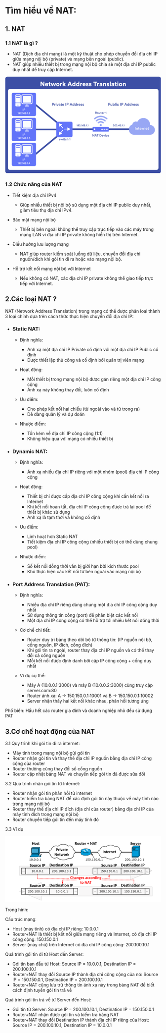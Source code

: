 # Tìm hiểu về NAT:

## 1. NAT
### 1.1 NAT là gì ?

- NAT (Dịch địa chỉ mạng) là một kỹ thuật cho phép chuyển đổi địa chỉ IP giữa mạng nội bộ (private) và mạng bên ngoài (public).
- NAT giúp nhiều thiết bị trong mạng nội bộ chia sẻ một địa chỉ IP public duy nhất để truy cập Internet.

![alt text](../images/NAT-2.png)

### 1.2 Chức năng của NAT

- Tiết kiệm địa chỉ IPv4
    - Giúp nhiều thiết bị nội bộ sử dụng một địa chỉ IP public duy nhất, giảm tiêu thụ địa chỉ IPv4.

- Bảo mật mạng nội bộ
    - Thiết bị bên ngoài không thể truy cập trực tiếp vào các máy trong mạng LAN vì địa chỉ IP private không hiển thị trên Internet.

- Điều hướng lưu lượng mạng
    - NAT giúp router kiểm soát luồng dữ liệu, chuyển đổi địa chỉ nguồn/dích khi gói tin đi ra hoặc vào mạng nội bộ.

- Hỗ trợ kết nối mạng nội bộ với Internet
    - Nếu không có NAT, các địa chỉ IP private không thể giao tiếp trực tiếp với Internet.

## 2.Các loại NAT ?
NAT (Network Address Translation) trong mạng có thể được phân loại thành 3 loại chính dựa trên cách thức thực hiện chuyển đổi địa chỉ IP:

- ### Static NAT:
    - Định nghĩa:
        - Ánh xạ một địa chỉ IP Private cố định với một địa chỉ IP Public cố định
        - Được thiết lập thủ công và cố định bởi quản trị viên mạng

    - Hoạt động:
        - Mỗi thiết bị trong mạng nội bộ được gán riêng một địa chỉ IP công cộng
        - Ánh xạ này không thay đổi, luôn cố định

    - Ưu điểm:
        - Cho phép kết nối hai chiều (từ ngoài vào và từ trong ra)
        - Dễ dàng quản lý và dự đoán

    - Nhược điểm:
        - Tốn kém về địa chỉ IP công cộng (1:1)
        - Không hiệu quả với mạng có nhiều thiết bị

- ### Dynamic NAT: 
    - Định nghĩa: 
        - Ánh xạ nhiều địa chỉ IP riêng với một nhóm (pool) địa chỉ IP công cộng

    - Hoạt động:
        - Thiết bị chỉ được cấp địa chỉ IP công cộng khi cần kết nối ra Internet
        - Khi kết nối hoàn tất, địa chỉ IP công cộng được trả lại pool để thiết bị khác sử dụng
        - Ánh xạ là tạm thời và không cố định

    - Ưu điểm:
        - Linh hoạt hơn Static NAT
        - Tiết kiệm địa chỉ IP công cộng (nhiều thiết bị có thể dùng chung pool)

    - Nhược điểm:
        - Số kết nối đồng thời vẫn bị giới hạn bởi kích thước pool
        - Khó thực hiện các kết nối từ bên ngoài vào mạng nội bộ

- ### Port Address Translation (PAT): 
    - Định nghĩa: 
        - Nhiều địa chỉ IP riêng dùng chung một địa chỉ IP công cộng duy nhất
        - Sử dụng thông tin cổng (port) để phân biệt các kết nối
        - Một địa chỉ IP công cộng có thể hỗ trợ tới nhiều kết nối đồng thời

    - Cơ chế chi tiết:
        - Router duy trì bảng theo dõi bộ tứ thông tin: (IP nguồn nội bộ, cổng nguồn, IP đích, cổng đích)
        - Khi gói tin ra ngoài, router thay địa chỉ IP nguồn và có thể thay đổi cả cổng nguồn
        - Mỗi kết nối được định danh bởi cặp IP công cộng + cổng duy nhất

    - Ví dụ cụ thể:
        - Máy A (10.0.0.1:3000) và máy B (10.0.0.2:3000) cùng truy cập server.com:80
        - Router ánh xạ: A → 150.150.0.1:10001 và B → 150.150.0.1:10002
        - Server nhận thấy hai kết nối khác nhau, phản hồi tương ứng


Phổ biến: Hầu hết các router gia đình và doanh nghiệp nhỏ đều sử dụng PAT

## 3.Cơ chế hoạt động của NAT

3.1 Quy trình khi gói tin đi ra internet:

- Máy tính trong mạng nội bộ gửi gói tin
- Router nhận gói tin và thay thế địa chỉ IP nguồn bằng địa chỉ IP công cộng của router
- Router thường cũng thay đổi số cổng nguồn
- Router cập nhật bảng NAT và chuyển tiếp gói tin đã được sửa đổi

3.2 Quá trình nhận gói tin từ Internet:

- Router nhận gói tin phản hồi từ internet
- Router kiểm tra bảng NAT để xác định gói tin này thuộc về máy tính nào trong mạng nội bộ
- Router thay thế địa chỉ IP đích (địa chỉ của router) bằng địa chỉ IP của máy tính đích trong mạng nội bộ
- Router chuyển tiếp gói tin đến máy tính đó

3.3 Ví dụ

![alt text](../images/NAT_1.png)

Trong hình:

Cấu trúc mạng:
- Host (máy tính) có địa chỉ IP riêng: 10.0.0.1
- Router+NAT là thiết bị kết nối giữa mạng riêng và Internet, có địa chỉ IP công cộng: 150.150.0.1
- Server (máy chủ) trên Internet có địa chỉ IP công cộng: 200.100.10.1

Quá trình gói tin đi từ Host đến Server:

- Gói tin ban đầu từ Host: Source IP = 10.0.0.1, Destination IP = 200.100.10.1
- Router+NAT thay đổi Source IP thành địa chỉ công cộng của nó: Source IP = 150.150.0.1, Destination IP = 200.100.10.1
- Router+NAT cũng lưu trữ thông tin ánh xạ này trong bảng NAT để biết cách định tuyến gói tin trả về

Quá trình gói tin trả về từ Server đến Host:

- Gói tin từ Server: Source IP = 200.100.10.1, Destination IP = 150.150.0.1
- Router+NAT nhận được gói tin và kiểm tra bảng NAT
- Router+NAT thay đổi Destination IP thành địa chỉ IP riêng của Host: Source IP = 200.100.10.1, Destination IP = 10.0.0.1
